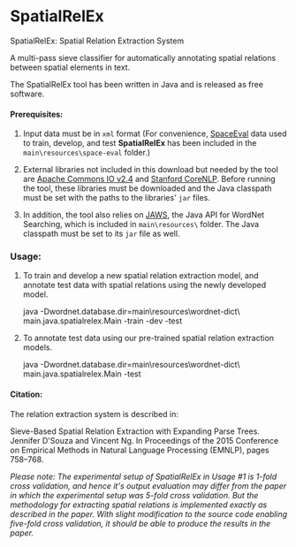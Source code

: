 # SpatialRelEx
SpatialRelEx: Spatial Relation Extraction System

A multi-pass sieve classifier for automatically annotating spatial relations between spatial elements in text. 

The SpatialRelEx tool has been written in Java and is released as free software.

#### Prerequisites:

1) Input data must be in `xml` format (For convenience, [SpaceEval](http://alt.qcri.org/semeval2015/task8/) data used to train, develop, and test **SpatialRelEx** has been included in the `main\resources\space-eval` folder.)

2) External libraries not included in this download but needed by the tool are [Apache Commons IO v2.4](https://commons.apache.org/proper/commons-io/download_io.cgi) and [Stanford CoreNLP](http://nlp.stanford.edu/software/corenlp.shtml#Download). Before running the tool, these libraries must be downloaded and the Java classpath must be set with the paths to the libraries' `jar` files.

3) In addition, the tool also relies on [JAWS](http://lyle.smu.edu/~tspell/jaws/), the Java API for WordNet Searching, which is included in `main\resources\` folder. The Java classpath must be set to its `jar` file as well.

### Usage:

1) To train and develop a new spatial relation extraction model, and annotate test data with spatial relations using the newly developed model.

    java -Dwordnet.database.dir=main\resources\wordnet-dict\ main.java.spatialrelex.Main -train <YOUR TRAIN DIRECTORY> -dev <YOUR DEVELOPMENT DIRECTORY> -test <YOUR TEST DIRECTORY>

2) To annotate test data using our pre-trained spatial relation extraction models.

    java -Dwordnet.database.dir=main\resources\wordnet-dict\ main.java.spatialrelex.Main -test <YOUR TEST DIRECTORY>

#### Citation:

The relation extraction system is described in:

Sieve-Based Spatial Relation Extraction with Expanding Parse Trees. Jennifer D'Souza and Vincent Ng. In Proceedings of the 2015 Conference on Empirical Methods in Natural Language Processing (EMNLP), pages 758–768.

*Please note: The experimental setup of SpatialRelEx in Usage #1 is 1-fold cross validation, and hence it's output evaluation may differ from the paper in which the experimental setup was 5-fold cross validation. But the methodology for extracting spatial relations is implemented exactly as described in the paper. With slight modification to the source code enabling five-fold cross validation, it should be able to produce the results in the paper.*
